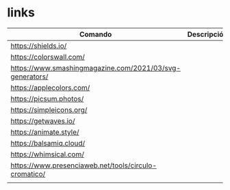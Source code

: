 # links

| Comando | Descripción |
|---------|-------------|
| https://shields.io/ | |
| https://colorswall.com/ ||
| https://www.smashingmagazine.com/2021/03/svg-generators/ ||
| https://applecolors.com/||
| https://picsum.photos/ ||
| https://simpleicons.org/ ||
| https://getwaves.io/ ||
| https://animate.style/ ||
| https://balsamiq.cloud/ ||
| https://whimsical.com/ ||
|https://www.presenciaweb.net/tools/circulo-cromatico/||
|||

